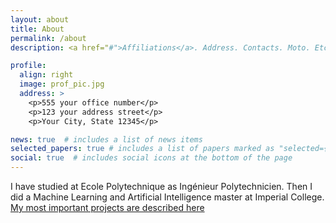 ```yaml
---
layout: about
title: About
permalink: /about
description: <a href="#">Affiliations</a>. Address. Contacts. Moto. Etc.

profile:
  align: right
  image: prof_pic.jpg
  address: >
    <p>555 your office number</p>
    <p>123 your address street</p>
    <p>Your City, State 12345</p>

news: true  # includes a list of news items
selected_papers: true # includes a list of papers marked as "selected={true}"
social: true  # includes social icons at the bottom of the page
---
```

I have studied at Ecole Polytechnique as Ingénieur Polytechnicien.
Then I did a Machine Learning and Artificial Intelligence master at Imperial College.
[My most important projects are described here](/blog)
